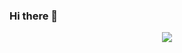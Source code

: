 ### Hi there 👋

<p align="center">
<a href="https://www.instagram.com/in_ung92/">
<img src="https://img.shields.io/badge/-instagram-blueviolet">
</p>
